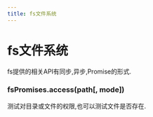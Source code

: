 ```yaml
---
title: fs文件系统
---
```


# fs文件系统

fs提供的相关API有同步,异步,Promise的形式.

### fsPromises.access(path[, mode])

测试对目录或文件的权限,也可以测试文件是否存在.